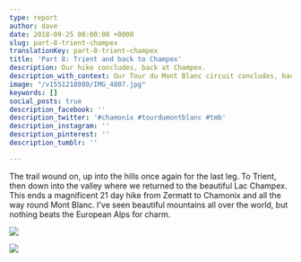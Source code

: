```yaml
---
type: report
author: dave
date: 2018-09-25 00:00:00 +0000
slug: part-8-trient-champex
translationKey: part-8-trient-champex
title: 'Part 8: Trient and back to Champex'
description: Our hike concludes, back at Champex.
description_with_context: Our Tour du Mont Blanc circuit concludes, back at Champex.
image: "/v1551218080/IMG_4807.jpg"
keywords: []
social_posts: true
description_facebook: ''
description_twitter: '#chamonix #tourdumontblanc #tmb'
description_instagram: ''
description_pinterest: ''
description_tumblr: ''

---
```

The trail wound on, up into the hills once again for the last leg. To Trient, then down into the valley where we returned to the beautiful Lac Champex. This ends a magnificent 21 day hike from Zermatt to Chamonix and all the way round Mont Blanc. I've seen beautiful mountains all over the world, but nothing beats the European Alps for charm.

![](https://res.cloudinary.com/wildernessprime/image/upload/w_800,dpr_auto/v1551217772/IMG_4808.jpg)

![](https://res.cloudinary.com/wildernessprime/image/upload/w_800,dpr_auto/v1551217934/IMG_4826.jpg#portrait)
